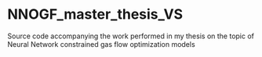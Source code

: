 # NNOGF_master_thesis_VS
Source code accompanying the work performed in my thesis on the topic of Neural Network constrained gas flow optimization models
